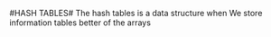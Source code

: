 #HASH TABLES#
The hash tables is a data structure when We store information tables better of the arrays